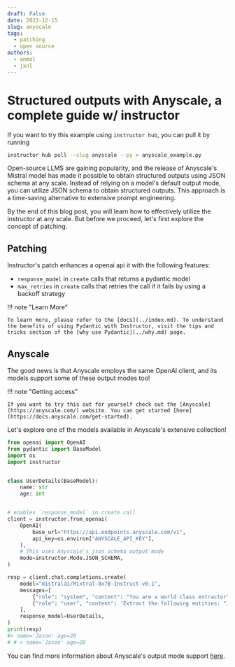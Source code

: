 ```yaml
---
draft: False
date: 2023-12-15
slug: anyscale
tags:
  - patching
  - open source
authors:
  - anmol
  - jxnl
---
```


# Structured outputs with Anyscale, a complete guide w/ instructor

If you want to try this example using `instructor hub`, you can pull it by running

```bash
instructor hub pull --slug anyscale --py > anyscale_example.py
```

Open-source LLMS are gaining popularity, and the release of Anyscale's Mistral model has made it possible to obtain structured outputs using JSON schema at any scale. Instead of relying on a model's default output mode, you can utilize JSON schema to obtain structured outputs. This approach is a time-saving alternative to extensive prompt engineering.

By the end of this blog post, you will learn how to effectively utilize the instructor at any scale. But before we proceed, let's first explore the concept of patching.

<!-- more -->

## Patching

Instructor's patch enhances a openai api it with the following features:

- `response_model` in `create` calls that returns a pydantic model
- `max_retries` in `create` calls that retries the call if it fails by using a backoff strategy

!!! note "Learn More"

    To learn more, please refer to the [docs](../index.md). To understand the benefits of using Pydantic with Instructor, visit the tips and tricks section of the [why use Pydantic](../why.md) page.

## Anyscale

The good news is that Anyscale employs the same OpenAI client, and its models support some of these output modes too!

!!! note "Getting access"

    If you want to try this out for yourself check out the [Anyscale](https://anyscale.com/) website. You can get started [here](https://docs.anyscale.com/get-started).

Let's explore one of the models available in Anyscale's extensive collection!

```python
from openai import OpenAI
from pydantic import BaseModel
import os
import instructor


class UserDetails(BaseModel):
    name: str
    age: int


# enables `response_model` in create call
client = instructor.from_openai(
    OpenAI(
        base_url="https://api.endpoints.anyscale.com/v1",
        api_key=os.environ["ANYSCALE_API_KEY"],
    ),
    # This uses Anyscale's json schema output mode
    mode=instructor.Mode.JSON_SCHEMA,
)

resp = client.chat.completions.create(
    model="mistralai/Mixtral-8x7B-Instruct-v0.1",
    messages=[
        {"role": "system", "content": "You are a world class extractor"},
        {"role": "user", "content": 'Extract the following entities: "Jason is 20"'},
    ],
    response_model=UserDetails,
)
print(resp)
#> name='Jason' age=20
# # > name='Jason' age=20
```

You can find more information about Anyscale's output mode support [here](https://docs.endpoints.anyscale.com/).
